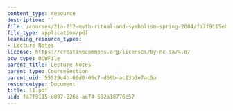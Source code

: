```yaml
---
content_type: resource
description: ''
file: /courses/21a-212-myth-ritual-and-symbolism-spring-2004/fa7f9115e897226aae74592a18776c57_l1.pdf
file_type: application/pdf
learning_resource_types:
- Lecture Notes
license: https://creativecommons.org/licenses/by-nc-sa/4.0/
ocw_type: OCWFile
parent_title: Lecture Notes
parent_type: CourseSection
parent_uid: 55529c4b-69d0-06c7-d69b-ac13b3e7ac5a
resourcetype: Document
title: l1.pdf
uid: fa7f9115-e897-226a-ae74-592a18776c57
---
```

